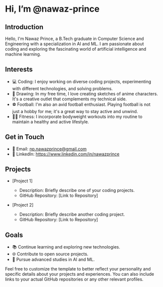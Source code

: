 
# Hi, I’m @nawaz-prince

## Introduction
Hello, I'm Nawaz Prince, a B.Tech graduate in Computer Science and Engineering with a specialization in AI and ML. I am passionate about coding and exploring the fascinating world of artificial intelligence and machine learning.

## Interests
- 💻 Coding: I enjoy working on diverse coding projects, experimenting with different technologies, and solving problems.
- 🎨 Drawing: In my free time, I love creating sketches of anime characters. It's a creative outlet that complements my technical side.
- ⚽ Football: I'm also an avid football enthusiast. Playing football is not just a hobby for me; it's a great way to stay active and unwind.
- 🏋️‍♂️ Fitness: I incorporate bodyweight workouts into my routine to maintain a healthy and active lifestyle.

## Get in Touch
- 📧 Email: np.nawazprince@gmail.com
- 💼 LinkedIn: https://www.linkedin.com/in/nawazprince

## Projects
- [Project 1]
  - Description: Briefly describe one of your coding projects.
  - GitHub Repository: [Link to Repository]

- [Project 2]
  - Description: Briefly describe another coding project.
  - GitHub Repository: [Link to Repository]

## Goals
- 📚 Continue learning and exploring new technologies.
- 🌐 Contribute to open source projects.
- 🚀 Pursue advanced studies in AI and ML.

Feel free to customize the template to better reflect your personality and specific details about your projects and experiences. You can also include links to your actual GitHub repositories or any other relevant profiles.


<!---
nawaz-prince/nawaz-prince is a ✨ special ✨ repository because its `README.md` (this file) appears on your GitHub profile.
You can click the Preview link to take a look at your changes.
--->
